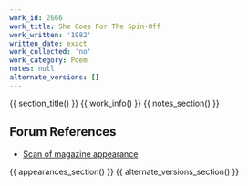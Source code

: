 ```yaml
---
work_id: 2666
work_title: She Goes For The Spin-Off
work_written: '1982'
written_date: exact
work_collected: 'no'
work_category: Poem
notes: null
alternate_versions: []
---
```


{{ section_title() }}
{{ work_info() }}
{{ notes_section() }}
## Forum References
- [Scan of magazine appearance](https://bukowskiforum.com/threads/dear-mr-chinaski-she-goes-for-the-spin-off-wormwood-review-no-131-1993.12812/)

{{ appearances_section() }}
{{ alternate_versions_section() }}